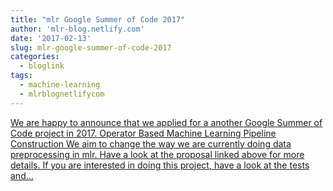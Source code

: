 ```yaml
---
title: "mlr Google Summer of Code 2017"
author: 'mlr-blog.netlify.com'
date: '2017-02-13'
slug: mlr-google-summer-of-code-2017
categories:
  - bloglink
tags:
  - machine-learning
  - mlrblognetlifycom
---
```


[We are happy to announce that we applied for a another Google Summer of Code project in 2017. Operator Based Machine Learning Pipeline Construction We aim to change the way we are currently doing data preprocessing in mlr. Have a look at the proposal linked above for more details. If you are interested in doing this project, have a look at the tests and...<click to read more>](https://mlr-blog.netlify.com/post/2017-02-13-mlr-gsoc/)

